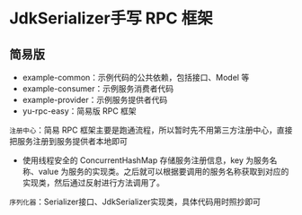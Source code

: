 # JdkSerializer手写 RPC 框架

## 简易版

- example-common：示例代码的公共依赖，包括接口、Model 等
- example-consumer：示例服务消费者代码
- example-provider：示例服务提供者代码
- yu-rpc-easy：简易版 RPC 框架



`注册中心`：简易 RPC 框架主要是跑通流程，所以暂时先不用第三方注册中心，直接把服务注册到服务提供者本地即可

- 使用线程安全的 ConcurrentHashMap 存储服务注册信息，key 为服务名称、value 为服务的实现类。之后就可以根据要调用的服务名称获取到对应的实现类，然后通过反射进行方法调用了。

`序列化器`：Serializer接口、JdkSerializer实现类，具体代码用时照抄即可

